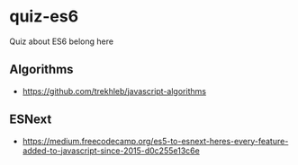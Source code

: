 # quiz-es6
Quiz about ES6 belong here

## Algorithms
- https://github.com/trekhleb/javascript-algorithms

## ESNext
- https://medium.freecodecamp.org/es5-to-esnext-heres-every-feature-added-to-javascript-since-2015-d0c255e13c6e
